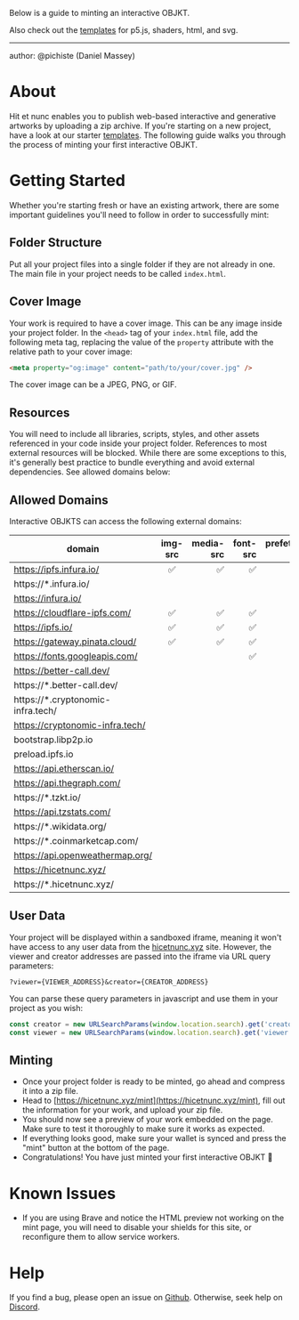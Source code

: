 Below is a guide to minting an interactive OBJKT.

Also check out the [templates](https://github.com/hicetnunc2000/hicetnunc/tree/develop/templates) for p5.js, shaders, html, and svg.


***

author: @pichiste (Daniel Massey)

# About

Hit et nunc enables you to publish web-based interactive and generative artworks by uploading a zip archive. If you're starting on a new project, have a look at our starter [templates](https://github.com/hicetnunc2000/hicetnunc/tree/main/templates). The following guide walks you through the process of minting your first interactive OBJKT.

# Getting Started

Whether you're starting fresh or have an existing artwork, there are some important guidelines you'll need to follow in order to successfully mint:

## Folder Structure

Put all your project files into a single folder if they are not already in one. The main file in your project needs to be called `index.html`.

## Cover Image

Your work is required to have a cover image. This can be any image inside your project folder. In the `<head>` tag of your `index.html` file, add the following meta tag, replacing the value of the `property` attribute with the relative path to your cover image:

```html
<meta property="og:image" content="path/to/your/cover.jpg" />
```

The cover image can be a JPEG, PNG, or GIF.

## Resources

You will need to include all libraries, scripts, styles, and other assets referenced in your code inside your project folder. References to most external resources will  be blocked. While there are some exceptions to this, it's generally best practice to bundle everything and avoid external dependencies. See allowed domains below:

## Allowed Domains
Interactive OBJKTS can access the following external domains:

| domain        | img-src | media-src | font-src | prefetch-src | connect-src |
| ------------- |:-------------:| -----:| -----:| -----:| -----:|
| https://ipfs.infura.io/ | ✅ | ✅ | ✅ | ✅ |
| https://*.infura.io/ | | | | ✅ |
| https://infura.io/ | | | | ✅ |
| https://cloudflare-ipfs.com/ | ✅ | ✅ | ✅ | ✅ |
| https://ipfs.io/ | ✅ | ✅ | ✅ | ✅ |
| https://gateway.pinata.cloud/ | ✅ | ✅ | ✅ | ✅ |
| https://fonts.googleapis.com/ | | | ✅ | ✅ |
| https://better-call.dev/ | | | | | ✅ |
| https://*.better-call.dev/ | | | | | ✅ |
| https://*.cryptonomic-infra.tech/ | | | | | ✅ |
| https://cryptonomic-infra.tech/ | | | | | ✅ |
| bootstrap.libp2p.io | | | | | ✅ |
| preload.ipfs.io | | | | | ✅ |
| https://api.etherscan.io/ | | | | | ✅ |
| https://api.thegraph.com/ | | | | | ✅ |
| https://*.tzkt.io/ | | | | | ✅ |
| https://api.tzstats.com/ | | | | | ✅ |
| https://*.wikidata.org/ | | | | | ✅ |
| https://*.coinmarketcap.com/ | | | | | ✅ |
| https://api.openweathermap.org/ | | | | | ✅ |
| https://hicetnunc.xyz/ | | | | | ✅ |
| https://*.hicetnunc.xyz/ | | | | | ✅ |

## User Data

Your project will be displayed within a sandboxed iframe, meaning it won't have access to any user data from the [hicetnunc.xyz](http://hicetnunc.xyz) site. However, the viewer and creator addresses are passed into the iframe via URL query parameters:

```
?viewer={VIEWER_ADDRESS}&creator={CREATOR_ADDRESS}
```

You can parse these query parameters in javascript and use them in your project as you wish:

```jsx
const creator = new URLSearchParams(window.location.search).get('creator')
const viewer = new URLSearchParams(window.location.search).get('viewer')
```

## Minting

- Once your project folder is ready to be minted, go ahead and compress it into a zip file.
- Head to [https://hicetnunc.xyz/mint](https://hicetnunc.xyz/mint), fill out the information for your work, and upload your zip file.
- You should now see a preview of your work embedded on the page. Make sure to test it thoroughly to make sure it works as expected.
- If everything looks good, make sure your wallet is synced and press the "mint" button at the bottom of the page.
- Congratulations! You have just minted your first interactive OBJKT 🎉

# Known Issues

- If you are using Brave and notice the HTML preview not working on the mint page, you will need to disable your shields for this site, or reconfigure them to allow service workers.

# Help

If you find a bug, please open an issue on [Github](https://github.com/hicetnunc2000/hicetnunc/issues). Otherwise, seek help on [Discord](https://discord.com/invite/jKNy6PynPK).